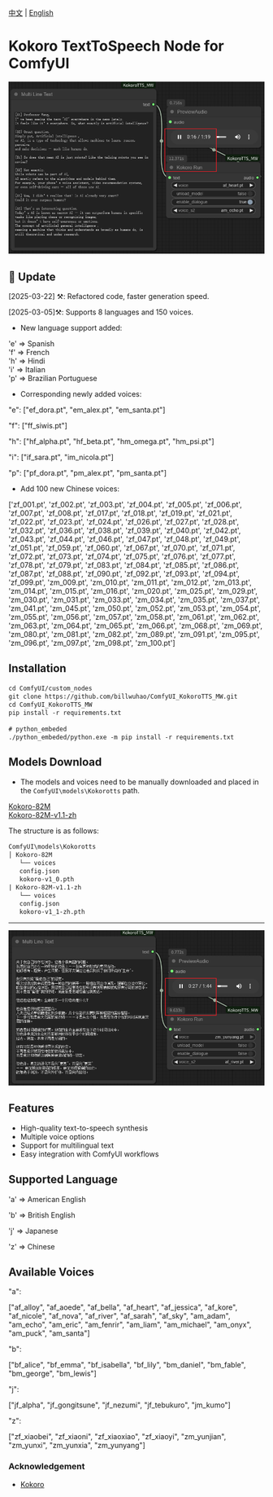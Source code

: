 [中文](README-MAC.md) | [English](README.md) 

# Kokoro TextToSpeech Node for ComfyUI

![image](https://github.com/billwuhao/ComfyUI_KokoroTTS_MW/blob/master/images/2025-03-05_17-09-35.png)

## 📣 Update

[2025-03-22] ⚒️: Refactored code, faster generation speed. 

[2025-03-05]⚒️: Supports 8 languages and 150 voices.

- New language support added: 

'e' => Spanish  
'f' => French  
'h' => Hindi   
'i' => Italian   
'p' => Brazilian Portuguese   

- Corresponding newly added voices: 

"e": ["ef_dora.pt",
        "em_alex.pt",
        "em_santa.pt"]

"f": ["ff_siwis.pt"]

"h": ["hf_alpha.pt",
        "hf_beta.pt",
        "hm_omega.pt",
        "hm_psi.pt"]

"i": ["if_sara.pt",
        "im_nicola.pt"]

"p": ["pf_dora.pt",
"pm_alex.pt",
"pm_santa.pt"]

- Add 100 new Chinese voices:

['zf_001.pt', 'zf_002.pt', 'zf_003.pt', 'zf_004.pt', 'zf_005.pt', 'zf_006.pt', 'zf_007.pt', 'zf_008.pt', 'zf_017.pt', 'zf_018.pt', 'zf_019.pt', 'zf_021.pt', 'zf_022.pt', 'zf_023.pt', 'zf_024.pt', 'zf_026.pt', 'zf_027.pt', 'zf_028.pt', 'zf_032.pt', 'zf_036.pt', 'zf_038.pt', 'zf_039.pt', 'zf_040.pt', 'zf_042.pt', 'zf_043.pt', 'zf_044.pt', 'zf_046.pt', 'zf_047.pt', 'zf_048.pt', 'zf_049.pt', 'zf_051.pt', 'zf_059.pt', 'zf_060.pt', 'zf_067.pt', 'zf_070.pt', 'zf_071.pt', 'zf_072.pt', 'zf_073.pt', 'zf_074.pt', 'zf_075.pt', 'zf_076.pt', 'zf_077.pt', 'zf_078.pt', 'zf_079.pt', 'zf_083.pt', 'zf_084.pt', 'zf_085.pt', 'zf_086.pt', 'zf_087.pt', 'zf_088.pt', 'zf_090.pt', 'zf_092.pt', 'zf_093.pt', 'zf_094.pt', 'zf_099.pt', 'zm_009.pt', 'zm_010.pt', 'zm_011.pt', 'zm_012.pt', 'zm_013.pt', 'zm_014.pt', 'zm_015.pt', 'zm_016.pt', 'zm_020.pt', 'zm_025.pt', 'zm_029.pt', 'zm_030.pt', 'zm_031.pt', 'zm_033.pt', 'zm_034.pt', 'zm_035.pt', 'zm_037.pt', 'zm_041.pt', 'zm_045.pt', 'zm_050.pt', 'zm_052.pt', 'zm_053.pt', 'zm_054.pt', 'zm_055.pt', 'zm_056.pt', 'zm_057.pt', 'zm_058.pt', 'zm_061.pt', 'zm_062.pt', 'zm_063.pt', 'zm_064.pt', 'zm_065.pt', 'zm_066.pt', 'zm_068.pt', 'zm_069.pt', 'zm_080.pt', 'zm_081.pt', 'zm_082.pt', 'zm_089.pt', 'zm_091.pt', 'zm_095.pt', 'zm_096.pt', 'zm_097.pt', 'zm_098.pt', 'zm_100.pt']


## Installation

```
cd ComfyUI/custom_nodes
git clone https://github.com/billwuhao/ComfyUI_KokoroTTS_MW.git
cd ComfyUI_KokoroTTS_MW
pip install -r requirements.txt

# python_embeded
./python_embeded/python.exe -m pip install -r requirements.txt
```

## Models Download

- The models and voices need to be manually downloaded and placed in the `ComfyUI\models\Kokorotts` path.

[Kokoro-82M](https://huggingface.co/hexgrad/Kokoro-82M)  
[Kokoro-82M-v1.1-zh](https://huggingface.co/hexgrad/Kokoro-82M-v1.1-zh)

The structure is as follows:
```
ComfyUI\models\Kokorotts
│ Kokoro-82M
   └── voices
   config.json
   kokoro-v1_0.pth
| Kokoro-82M-v1.1-zh
   └── voices
   config.json
   kokoro-v1_1-zh.pth
```

---

![image](https://github.com/billwuhao/ComfyUI_KokoroTTS_MW/blob/master/images/2025-02-17_01-39-16.png)

## Features

- High-quality text-to-speech synthesis
- Multiple voice options
- Support for multilingual text
- Easy integration with ComfyUI workflows

## Supported Language

'a' => American English 

'b' => British English 

'j' => Japanese 

'z' => Chinese 

## Available Voices

"a": 

["af_alloy", "af_aoede", "af_bella", "af_heart", "af_jessica", 
   "af_kore", "af_nicole", "af_nova", "af_river", "af_sarah", 
   "af_sky", "am_adam", "am_echo", "am_eric", "am_fenrir", 
   "am_liam", "am_michael", "am_onyx", "am_puck", "am_santa"]

"b": 

["bf_alice", "bf_emma", "bf_isabella", "bf_lily", "bm_daniel",
   "bm_fable", "bm_george", "bm_lewis"]

"j": 

["jf_alpha", "jf_gongitsune", "jf_nezumi", "jf_tebukuro", "jm_kumo"]

"z": 

["zf_xiaobei", "zf_xiaoni", "zf_xiaoxiao", "zf_xiaoyi",
   "zm_yunjian", "zm_yunxi", "zm_yunxia", "zm_yunyang"]

### Acknowledgement

- [Kokoro](https://github.com/hexgrad/kokoro)